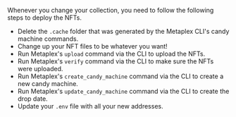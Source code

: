 Whenever you change your collection, you need to follow the following steps to deploy the NFTs.

- Delete the `.cache` folder that was generated by the Metaplex CLI's candy machine commands.
- Change up your NFT files to be whatever you want!
- Run Metaplex's `upload` command via the CLI to upload the NFTs.
- Run Metaplex's `verify` command via the CLI to make sure the NFTs were uploaded.
- Run Metaplex's `create_candy_machine` command via the CLI to create a new candy machine.
- Run Metaplex's `update_candy_machine` command via the CLI to create the drop date.
- Update your `.env` file with all your new addresses.
